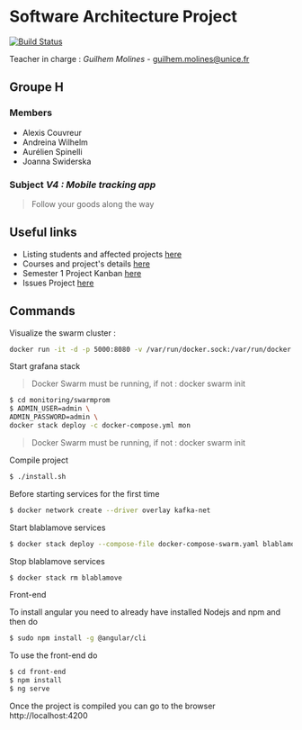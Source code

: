 # Software Architecture Project

[![Build Status](https://travis-ci.org/acouvreur/software-architecture-project.svg?branch=master)](https://travis-ci.org/acouvreur/software-architecture-project)

Teacher in charge : *Guilhem Molines* - [guilhem.molines@unice.fr](mailto:guilhem.molines@unice.fr)

## Groupe H

### Members

* Alexis Couvreur
* Andreina Wilhelm
* Aurélien Spinelli
* Joanna Swiderska

### Subject *V4 : Mobile tracking app*

> Follow your goods along the way

## Useful links

* Listing students and affected projects [here](https://docs.google.com/spreadsheets/d/1s27Nwi3a-YaX5BVjEn8ClXoEYl3VWulP8UUKwemW7Dw)
* Courses and project's details [here](https://github.com/gmolines/AL5A)
* Semester 1 Project Kanban [here](https://github.com/acouvreur/software-architecture-project/projects/1)
* Issues Project [here](https://github.com/acouvreur/software-architecture-project/projects/3)

## Commands

Visualize the swarm cluster :

```bash
docker run -it -d -p 5000:8080 -v /var/run/docker.sock:/var/run/docker.sock dockersamples/visualizer
```

Start grafana stack

> Docker Swarm must be running, if not : docker swarm init

```bash
$ cd monitoring/swarmprom
$ ADMIN_USER=admin \
ADMIN_PASSWORD=admin \
docker stack deploy -c docker-compose.yml mon
```

> Docker Swarm must be running, if not : docker swarm init

Compile project
```bash
$ ./install.sh
```

Before starting services for the first time
```bash
$ docker network create --driver overlay kafka-net
```

Start blablamove services
```bash
$ docker stack deploy --compose-file docker-compose-swarm.yaml blablamove
```

Stop blablamove services
```bash
$ docker stack rm blablamove
```


Front-end

To install angular you need to already have installed Nodejs and npm and then do
```bash
$ sudo npm install -g @angular/cli
```

To use the front-end do
```bash
$ cd front-end
$ npm install
$ ng serve
```

Once the project is compiled you can go to the browser http://localhost:4200